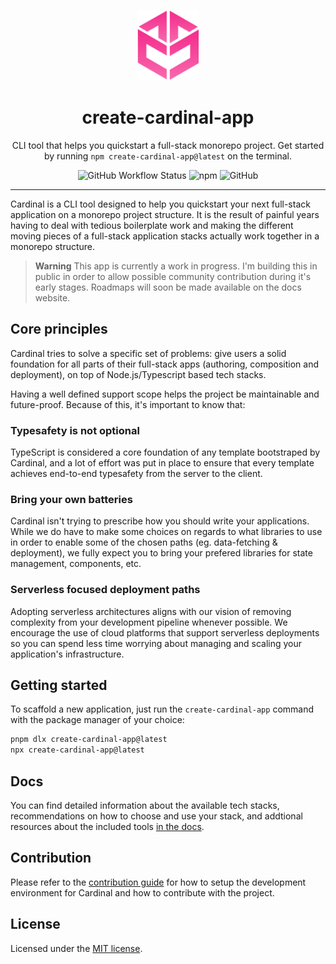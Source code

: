 <p align="center">
  <img src="https://raw.githubusercontent.com/ernesto-oss/cardinal/main/www/src/assets/brand/cardinal-icon.svg" width="100" alt="Cardinal Logo" />
</p>

<h1 align="center">
  create-cardinal-app
</h1>

<p align="center">
  CLI tool that helps you quickstart a full-stack monorepo project. Get started by running <code>npm create-cardinal-app@latest</code> on the terminal.
</>

<div align="center">

![GitHub Workflow Status](https://img.shields.io/github/actions/workflow/status/ernesto-oss/cardinal/release.yaml?style=flat-square)
![npm](https://img.shields.io/npm/dm/create-cardinal-app?style=flat-square)
![GitHub](https://img.shields.io/github/license/ernesto-oss/cardinal?style=flat-square)

</div>

---

Cardinal is a CLI tool designed to help you quickstart your next full-stack application on a monorepo project structure. It is the result of painful years having to deal with tedious boilerplate work and making the different moving pieces of a full-stack application stacks actually work together in a monorepo structure.

> **Warning**
> This app is currently a work in progress. I'm building this in public in order to allow possible community contribution during it's early stages.
> Roadmaps will soon be made available on the docs website.

## Core principles

Cardinal tries to solve a specific set of problems: give users a solid foundation for all parts of their full-stack apps (authoring, composition and deployment), on top of Node.js/Typescript based tech stacks. 

Having a well defined support scope helps the project be maintainable and future-proof. Because of this, it's important to know that:

### Typesafety is not optional

TypeScript is considered a core foundation of any template bootstraped by Cardinal, and a lot of effort was put in place to ensure that every template achieves end-to-end typesafety from the server to the client.

### Bring your own batteries

Cardinal isn't trying to prescribe how you should write your applications. While we do have to make some choices on regards to what libraries to use in order to enable some of the chosen paths (eg. data-fetching & deployment), we fully expect you to bring your prefered libraries for state management, components, etc.

### Serverless focused deployment paths

Adopting serverless architectures aligns with our vision of removing complexity from your development pipeline whenever possible. We encourage the use of cloud platforms that support serverless deployments so you can spend less time worrying about managing and scaling your application's infrastructure.

## Getting started

To scaffold a new application, just run the `create-cardinal-app` command with the package manager of your choice:

```bash
pnpm dlx create-cardinal-app@latest
npx create-cardinal-app@latest
```

## Docs

You can find detailed information about the available tech stacks, recommendations on how to choose and use your stack, and addtional resources about the included tools [in the docs](https://cardinal.ernestoresende.com/docs/introduction).

## Contribution

Please refer to the [contribution guide](CONTRIBUTION.md) for how to setup the development environment for Cardinal and how to contribute with the project.

## License

Licensed under the [MIT license](https://raw.githubusercontent.com/ernesto-oss/cardinal/main/LICENSE.md").
